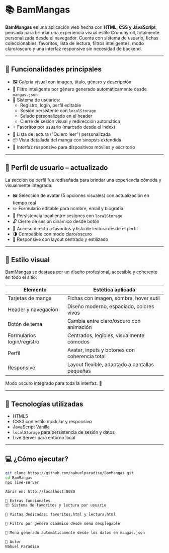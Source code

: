 # 📚 BamMangas

**BamMangas** es una aplicación web hecha con **HTML, CSS y JavaScript**, pensada para brindar una experiencia visual estilo Crunchyroll, totalmente personalizada desde el navegador. Cuenta con sistema de usuario, fichas coleccionables, favoritos, lista de lectura, filtros inteligentes, modo claro/oscuro y una interfaz responsive sin necesidad de backend.

---

## 🚀 Funcionalidades principales

- 🖼️ Galería visual con imagen, título, género y descripción
- 🔎 Filtro inteligente por género generado automáticamente desde `mangas.json`
- 🔐 Sistema de usuarios:
  - Registro, login, perfil editable
  - Sesión persistente con `localStorage`
  - Saludo personalizado en el header
  - Cierre de sesión visual y redirección automática
- ⭐ Favoritos por usuario (marcado desde el index)
- 📖 Lista de lectura ("Quiero leer") personalizada
- 📦 Vista detallada del manga con sinopsis extendida
- 🔁 Interfaz responsive para dispositivos móviles y escritorio

---

## 👤 Perfil de usuario – actualizado

La sección de perfil fue rediseñada para brindar una experiencia cómoda y visualmente integrada:

- 🖼️ Selección de avatar (5 opciones visuales) con actualización en tiempo real  
- ✏️ Formulario editable para nombre, email y biografía  
- 💾 Persistencia local entre sesiones con `localStorage`  
- 🔓 Cierre de sesión dinámico desde botón  
- 📂 Acceso directo a favoritos y lista de lectura desde el perfil  
- 🌗 Compatible con modo claro/oscuro  
- 📱 Responsive con layout centrado y estilizado  

---

## 🎨 Estilo visual

BamMangas se destaca por un diseño profesional, accesible y coherente en todo el sitio:

| Elemento             | Estética aplicada                          |
|----------------------|--------------------------------------------|
| Tarjetas de manga    | Fichas con imagen, sombra, hover sutil     |
| Header y navegación  | Diseño moderno, espaciado, colores vivos   |
| Botón de tema        | Cambia entre claro/oscuro con animación    |
| Formularios login/registro | Centrados, legibles, visualmente cómodos |
| Perfil               | Avatar, inputs y botones con coherencia total |
| Responsive           | Layout flexible, adaptado a pantallas pequeñas |

Modo oscuro integrado para toda la interfaz. 🎨

---

## 🧠 Tecnologías utilizadas

- HTML5
- CSS3 con estilo modular y responsivo
- JavaScript Vanilla
- `localStorage` para persistencia de sesión y datos
- Live Server para entorno local

---

## 💻 ¿Cómo ejecutar?

```bash
git clone https://github.com/nahuelparadiso/BamMangas.git
cd BamMangas
npx live-server

Abrir en: http://localhost:8080

📘 Extras funcionales
📦 Sistema de favoritos y lectura por usuario

📂 Vistas dedicadas: favoritos.html y lectura.html

🔎 Filtro por género dinámico desde menú desplegable

🔁 Menú generado automáticamente desde los datos en mangas.json

🧑 Autor
Nahuel Paradiso
